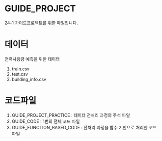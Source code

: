 # GUIDE_PROJECT
24-1 가이드프로젝트를 위한 파일입니다.
# 데이터
전력사용량 예측을 위한 데이터
1. train.csv
2. test.csv
3. building_info.csv
# 코드파일
1.  GUIDE_PROJECT_PRACTICE : 데이터 전처리 과정의 주석 파일
2.  GUIDE_CODE : 1번의 전체 코드 파일
3.  GUIDE_FUNCTION_BASED_CODE : 전처리 과정을 함수 기반으로 처리한 코드 파일

